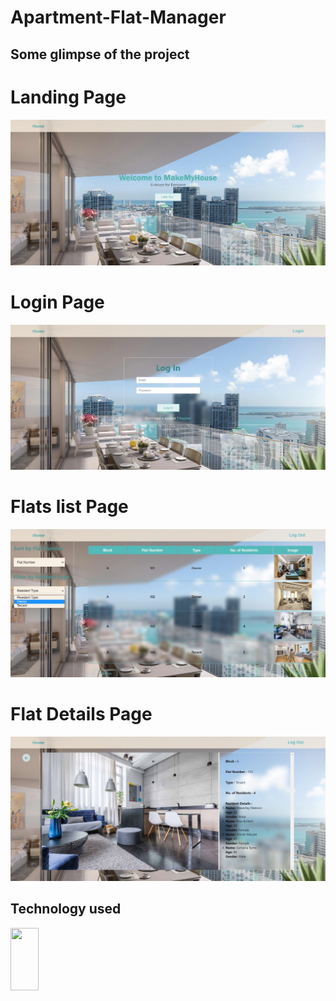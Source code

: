 # Apartment-Flat-Manager

## Some glimpse of the project

# Landing Page

<img src="https://github.com/Shivam2101s/images/blob/main/makeMyHouse1.jpg?raw=true">

# Login Page

<img src="https://github.com/Shivam2101s/images/blob/main/makeMyHouse2.jpg?raw=true">


# Flats list Page

<img src="https://github.com/Shivam2101s/images/blob/main/makeMyHouse4.jpg?raw=true">


# Flat Details Page

<img src="https://raw.githubusercontent.com/Shivam2101s/images/3f3a41e2cc388dccff47096771e21008cbdd5836/makeMyHouse3.jpg">


## Technology used

<img src="https://upload.wikimedia.org/wikipedia/commons/9/94/MERN-logo.png" width="30%" height="100px" />


